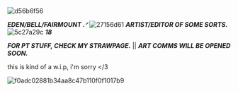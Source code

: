 ![d56b6f56](https://github.com/user-attachments/assets/7607381f-39b7-4cfb-a37b-22ed3f811dc4)

***EDEN/BELL/FAIRMOUNT .ᐟ***   ![27156d61](https://github.com/user-attachments/assets/1d8d63ea-ef9d-4e47-acca-a7f9ab6659a0)   ***ARTIST/EDITOR OF SOME SORTS.***   ![5c27a29c](https://github.com/user-attachments/assets/bc6c8428-8993-4a14-9e40-85d66a4f82e1)   ***18***

***FOR PT STUFF, CHECK MY STRAWPAGE.*** || ***ART COMMS WILL BE OPENED SOON.***

this is kind of a w.i.p, i'm sorry </3

![f0adc02881b34aa8c47b110f0f1017b9](https://github.com/user-attachments/assets/7b45f5f8-47e2-4847-b71b-f54f572ba055)
